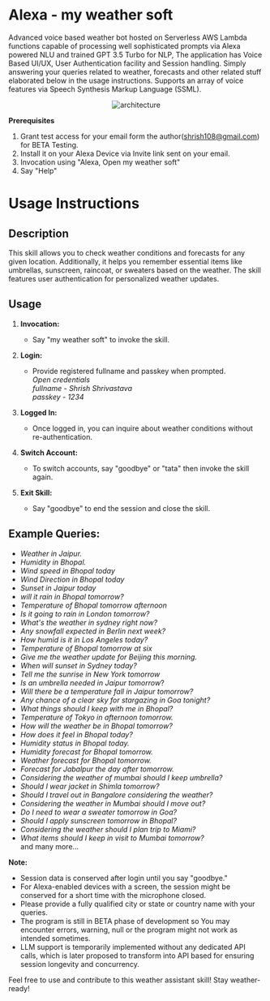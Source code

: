 # Alexa - my weather soft
Advanced voice based weather bot hosted on Serverless AWS Lambda functions capable of processing well sophisticated prompts via Alexa powered NLU and trained GPT  3.5 Turbo for NLP, The application has Voice Based UI/UX, User Authentication facility and Session handling. Simply answering your queries related to weather, forecasts and other related stuff elaborated below in the usage instructions. Supports an array of voice features via Speech Synthesis Markup Language (SSML).

<p align="center"><img src="https://res.cloudinary.com/djjbjnrgl/image/upload/v1701933352/my_weather_soft.drawio_jtcehf.svg" alt="architecture"></p>

**Prerequisites**
1. Grant test access for your email form the author(shrish108@gmail.com) for BETA Testing.
2. Install it on your Alexa Device via Invite link sent on your email.
3. Invocation using "Alexa, Open my weather soft"
4. Say "Help"

# Usage Instructions

## Description

This skill allows you to check weather conditions and forecasts for any given location. Additionally, it helps you remember essential items like umbrellas, sunscreen, raincoat, or sweaters based on the weather. The skill features user authentication for personalized weather updates.

## Usage

1. **Invocation:**
   - Say "my weather soft" to invoke the skill.

2. **Login:**
   - Provide registered fullname and passkey when prompted.<br>
_Open credentials<br>
fullname - Shrish Shrivastava<br>
passkey - 1234<br>_

3. **Logged In:**
   - Once logged in, you can inquire about weather conditions without re-authentication.

4. **Switch Account:**
   - To switch accounts, say "goodbye" or "tata" then invoke the skill again.

5. **Exit Skill:**
   - Say "goodbye" to end the session and close the skill.

## Example Queries:

- _Weather in Jaipur._
- _Humidity in Bhopal._
- _Wind speed in Bhopal today_
- _Wind Direction in Bhopal today_
- _Sunset in Jaipur today_
- _will it rain in Bhopal tomorrow?_
- _Temperature of Bhopal tomorrow afternoon_
- _Is it going to rain in London tomorrow?_
- _What's the weather in sydney right now?_
- _Any snowfall expected in Berlin next week?_
- _How humid is it in Los Angeles today?_
- _Temperature of Bhopal tomorrow at six_
- _Give me the weather update for Beijing this morning._
- _When will sunset in Sydney today?_
- _Tell me the sunrise in New York tomorrow_
- _Is an umbrella needed in Jaipur tomorrow_?
- _Will there be a temperature fall in Jaipur tomorrow?_
- _Any chance of a clear sky for stargazing in Goa tonight?_
- _What things should I keep with me in Bhopal?_
- _Temperature of Tokyo in afternoon tomorrow._
- _How will the weather be in Bhopal tomorrow?_
- _How does it feel in Bhopal today?_
- _Humidity status in Bhopal today._
- _Humidity forecast for Bhopal tomorrow._
- _Weather forecast for Bhopal tomorrow._
- _Forecast for Jabalpur the day after tomorrow._
- _Considering the weather of mumbai should I keep umbrella?_
- _Should I wear jacket in Shimla tomorrow?_
- _Should I travel out in Bangalore considering the weather?_
- _Considering the weather in Mumbai should I move out?_
- _Do I need to wear a sweater tomorrow in Goa?_
- _Should I apply sunscreen tomorrow in Bhopal?_
- _Considering the weather should I plan trip to Miami?_
- _What items should I keep in visit to Mumbai tomorrow?_
  <br>and many more...

**Note:**
- Session data is conserved after login until you say "goodbye."
- For Alexa-enabled devices with a screen, the session might be conserved for a short time with the microphone closed.
- Please provide a fully qualified city or state or country name with your queries.
- The program is still in BETA phase of development so You may encounter errors, warning, null or the program might not work as intended sometimes.
- LLM support is temporarily implemented without any dedicated API calls, which is later proposed to transform into API based for ensuring session longevity and concurrency.

Feel free to use and contribute to this weather assistant skill! Stay weather-ready!



